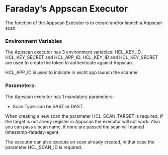 # Faraday’s Appscan Executor 

The function of the Appscan Executor is to creare and/or launch a Appscan scan.

### Environment Variables

The Appscan executor has 3 environment variables: HCL_KEY_ID, HCL_KEY_SECRET and HCL_APP_ID. 
HCL_KEY_ID and HCL_KEY_SECRET are used to create the token to authenticate against Appscan.

HCL_APP_ID is used to indicate in wicht app launch the scanner


### Parameters:
The Appscan executor has 1 mandatory parameters:
- Scan Type: can be SAST or DAST.

When creating a new scan the parameter HCL_SCAN_TARGET is required. If the target is not alredy register in Appscan the executor will not work. 
Also you can pass a scan name, if none are passed the scan will named timestamp-faraday-agent.

The executor can also execute an scan already created, in that case the parameter HCL_SCAN_ID is required.


